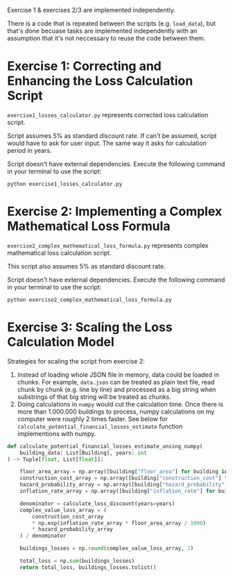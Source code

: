 Exercise 1 & exercises 2/3 are implemented independently.

There is a code that is repeated between the scripts (e.g. `load_data`), but that's done becuase tasks are implemented independently with an assumption that it's not neccessary to reuse the code between them.

# Exercise 1: Correcting and Enhancing the Loss Calculation Script

`exercise1_losses_calculator.py` represents corrected loss calculation script.

Script assumes 5% as standard discount rate. If can't be assumed, script would have to ask for user input. The same way it asks for calculation period in years.

Script doesn't have external dependencies. Execute the following command in your terminal to use the script:

```
python exercise1_losses_calculator.py
```

# Exercise 2: Implementing a Complex Mathematical Loss Formula

`exercise2_complex_mathematical_loss_formula.py` represents complex mathematical loss calculation script.

This script also assumes 5% as standard discount rate.

Script doesn't have external dependencies. Execute the following command in your terminal to use the script:

```
python exercise2_complex_mathematical_loss_formula.py
```

# Exercise 3: Scaling the Loss Calculation Model

Strategies for scaling the script from exercise 2:

1. Instead of loading whole JSON file in memory, data could be loaded in chunks. For example, `data.json` can be treated as plain text file, read chunk by chunk (e.g. line by line) and processed as a big string when substrings of that big string will be treated as chunks.
2. Doing calculations in `numpy` would cut the calculation time. Once there is more than 1.000.000 buildings to process, numpy calculations on my computer were roughly 2 times faster. See below for `calculate_potential_financial_losses_estimate` function implementions with numpy.

```python
def calculate_potential_financial_losses_estimate_unsing_numpy(
    building_data: List[Building], years: int
) -> Tuple[float, List[float]]:

    floor_area_array = np.array([building["floor_area"] for building in building_data])
    construction_cost_array = np.array([building["construction_cost"] for building in building_data])
    hazard_probability_array = np.array([building["hazard_probability"] for building in building_data], dtype=np.float32)
    inflation_rate_array = np.array([building["inflation_rate"] for building in building_data], dtype=np.float32)

    denominator = calculate_loss_discount(years=years)
    complex_value_loss_array = (
        construction_cost_array
        * np.exp(inflation_rate_array * floor_area_array / 1000)
        * hazard_probability_array
    ) / denominator

    buildings_losses = np.round(complex_value_loss_array, 2)

    total_loss = np.sum(buildings_losses)
    return total_loss, buildings_losses.tolist()
```
